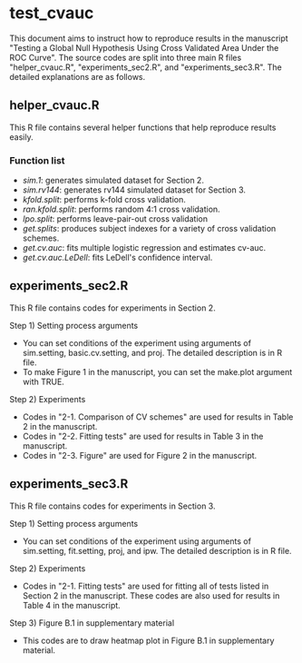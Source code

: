 # test_cvauc
This document aims to instruct how to reproduce results in the manuscript "Testing a Global Null Hypothesis Using Cross Validated Area Under the ROC Curve". The source codes are split into three main R files "helper_cvauc.R", "experiments_sec2.R", and "experiments_sec3.R". The detailed explanations are as follows.

## helper_cvauc.R
This R file contains several helper functions that help reproduce results easily.

### Function list
- *sim.1*: generates simulated dataset for Section 2.
- *sim.rv144*: generates rv144 simulated dataset for Section 3.
- *kfold.split*: performs k-fold cross validation.
- *ran.kfold.split*: performs random 4:1 cross validation.
- *lpo.split*: performs leave-pair-out cross validation
- *get.splits*: produces subject indexes for a variety of cross validation schemes.
- *get.cv.auc*: fits multiple logistic regression and estimates cv-auc.
- *get.cv.auc.LeDell*: fits LeDell's confidence interval.

## experiments_sec2.R
This R file contains codes for experiments in Section 2.

Step 1) Setting process arguments
- You can set conditions of the experiment using arguments of sim.setting, basic.cv.setting, and proj. The detailed description is in R file.
- To make Figure 1 in the manuscript, you can set the make.plot argument with TRUE.

Step 2) Experiments
- Codes in "2-1. Comparison of CV schemes" are used for results in Table 2 in the manuscript.
- Codes in "2-2. Fitting tests" are used for results in Table 3 in the manuscript.
- Codes in "2-3. Figure" are used for Figure 2 in the manuscript.

## experiments_sec3.R
This R file contains codes for experiments in Section 3.

Step 1) Setting process arguments
- You can set conditions of the experiment using arguments of sim.setting, fit.setting, proj, and ipw. The detailed description is in R file.

Step 2) Experiments
- Codes in "2-1. Fitting tests" are used for fitting all of tests listed in Section 2 in the manuscript. These codes are also used for results in Table 4 in the manuscript.

Step 3) Figure B.1 in supplementary material
- This codes are to draw heatmap plot in Figure B.1 in supplementary material.
